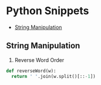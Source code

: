 # Python Snippets

<!-- MarkdownTOC -->

* [String Manipulation](#string-manipulation)

<!-- /MarkdownTOC -->


<a id="string-manipulation"></a>
## String Manipulation

1. Reverse Word Order

```python
def reverseWord(w):
  return ' '.join(w.split()[::-1])
```